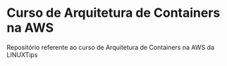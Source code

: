 # Curso de Arquitetura de Containers na AWS
Repositório referente ao curso de Arquitetura de Containers na AWS da LINUXTips

